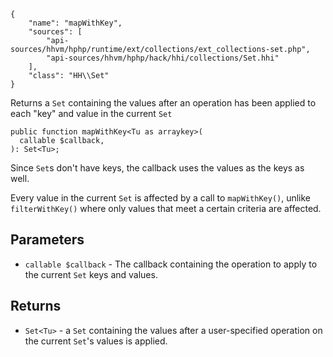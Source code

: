 ``` yamlmeta
{
    "name": "mapWithKey",
    "sources": [
        "api-sources/hhvm/hphp/runtime/ext/collections/ext_collections-set.php",
        "api-sources/hhvm/hphp/hack/hhi/collections/Set.hhi"
    ],
    "class": "HH\\Set"
}
```




Returns a ` Set ` containing the values after an operation has been applied
to each "key" and value in the current `` Set ``




``` Hack
public function mapWithKey<Tu as arraykey>(
  callable $callback,
): Set<Tu>;
```




Since ` Set `s don't have keys, the callback uses the values as the keys
as well.




Every value in the current ` Set ` is affected by a call to `` mapWithKey() ``,
unlike ``` filterWithKey() ``` where only values that meet a certain criteria are
affected.




## Parameters




+ ` callable $callback ` - The callback containing the operation to apply to the
  current `` Set `` keys and values.




## Returns




* ` Set<Tu> ` - a `` Set `` containing the values after a user-specified operation
  on the current ``` Set ```'s values is applied.
<!-- HHAPIDOC -->
